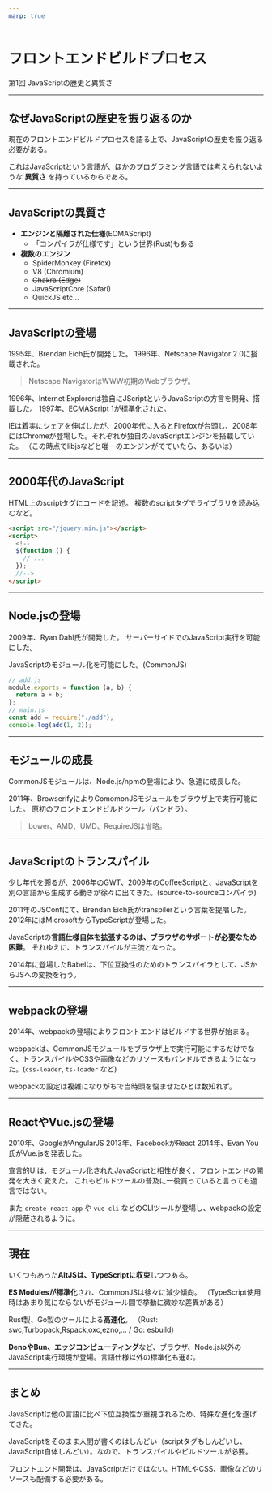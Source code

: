 ```yaml
---
marp: true
---
```


# フロントエンドビルドプロセス

第1回 JavaScriptの歴史と異質さ

---

## なぜJavaScriptの歴史を振り返るのか

現在のフロントエンドビルドプロセスを語る上で、JavaScriptの歴史を振り返る必要がある。

これはJavaScriptという言語が、ほかのプログラミング言語では考えられないような **異質さ** を持っているからである。

---

## JavaScriptの異質さ

- **エンジンと隔離された仕様**(ECMAScript)
  - 「コンパイラが仕様です」という世界(Rust)もある
- **複数のエンジン**
  - SpiderMonkey (Firefox)
  - V8 (Chromium)
  - ~~Chakra (Edge)~~
  - JavaScriptCore (Safari)
  - QuickJS etc...

---

## JavaScriptの登場

1995年、Brendan Eich氏が開発した。
1996年、Netscape Navigator 2.0に搭載された。

> Netscape NavigatorはWWW初期のWebブラウザ。

1996年、Internet Explorerは独自にJScriptというJavaScriptの方言を開発、搭載した。
1997年、ECMAScript 1が標準化された。

IEは着実にシェアを伸ばしたが、2000年代に入るとFirefoxが台頭し、2008年にはChromeが登場した。それぞれが独自のJavaScriptエンジンを搭載していた。
（この時点でlibjsなどと唯一のエンジンがでていたら、あるいは）

---

## 2000年代のJavaScript

HTML上のscriptタグにコードを記述。
複数のscriptタグでライブラリを読み込むなど。

```html
<script src="/jquery.min.js"></script>
<script>
  <!--
  $(function () {
    // ...
  });
  //-->
</script>
```

---

## Node.jsの登場

2009年、Ryan Dahl氏が開発した。
サーバーサイドでのJavaScript実行を可能にした。

JavaScriptのモジュール化を可能にした。(CommonJS)

```js
// add.js
module.exports = function (a, b) {
  return a + b;
};
// main.js
const add = require("./add");
console.log(add(1, 2));
```

---

## モジュールの成長

CommonJSモジュールは、Node.js/npmの登場により、急速に成長した。

2011年、BrowserifyによりComomonJSモジュールをブラウザ上で実行可能にした。
原初のフロントエンドビルドツール（バンドラ）。

> bower、AMD、UMD、RequireJSは省略。

---

## JavaScriptのトランスパイル

少し年代を遡るが、2006年のGWT、2009年のCoffeeScriptと、JavaScriptを別の言語から生成する動きが徐々に出てきた。(source-to-sourceコンパイラ)

2011年のJSConfにて、Brendan Eich氏がtranspilerという言葉を提唱した。
2012年にはMicrosoftからTypeScriptが登場した。

JavaScriptの**言語仕様自体を拡張するのは、ブラウザのサポートが必要なため困難**。
それゆえに、トランスパイルが主流となった。

2014年に登場したBabelは、下位互換性のためのトランスパイラとして、JSからJSへの変換を行う。

---

## webpackの登場

2014年、webpackの登場によりフロントエンドはビルドする世界が始まる。

webpackは、CommonJSモジュールをブラウザ上で実行可能にするだけでなく、トランスパイルやCSSや画像などのリソースもバンドルできるようになった。(`css-loader`, `ts-loader` など)

webpackの設定は複雑になりがちで当時頭を悩ませたひとは数知れず。

---

## ReactやVue.jsの登場

2010年、GoogleがAngularJS
2013年、FacebookがReact
2014年、Evan You氏がVue.jsを発表した。

宣言的UIは、モジュール化されたJavaScriptと相性が良く、フロントエンドの開発を大きく変えた。
これもビルドツールの普及に一役買っていると言っても過言ではない。

また `create-react-app` や `vue-cli` などのCLIツールが登場し、webpackの設定が隠蔽されるように。

---

## 現在

いくつもあった**AltJSは、TypeScriptに収束**しつつある。

**ES Modulesが標準化**され、CommonJSは徐々に減少傾向。
（TypeScript使用時はあまり気にならないがモジュール間で挙動に微妙な差異がある）

Rust製、Go製のツールによる**高速化**。
（Rust: swc,Turbopack,Rspack,oxc,ezno,... / Go: esbuild）

**DenoやBun、エッジコンピューティング**など、ブラウザ、Node.js以外のJavaScript実行環境が登場。言語仕様以外の標準化も進む。

---

## まとめ

JavaScriptは他の言語に比べ下位互換性が重視されるため、特殊な進化を遂げてきた。

JavaScriptをそのまま人間が書くのはしんどい（scriptタグもしんどいし、JavaScript自体しんどい）。なので、トランスパイルやビルドツールが必要。

フロントエンド開発は、JavaScriptだけではない。HTMLやCSS、画像などのリソースも配備する必要がある。
